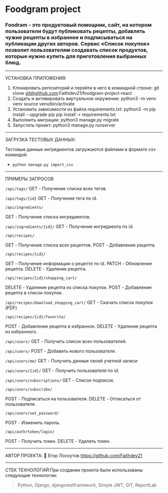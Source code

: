 # Foodgram project

### Foodram - это продуктовый помощник, сайт, на котором пользователи будут публиковать рецепты, добавлять чужие рецепты в избранное и подписываться на публикации других авторов. Сервис «Список покупок» позволит пользователям создавать список продуктов, которые нужно купить для приготовления выбранных блюд.

---

УСТАНОВКА ПРИЛОЖЕНИЯ:

1. Клонировать репозиторий и перейти в него в командной строке:
   git clone git@github.com:Faithdev21/foodgram-project-react
2. Cоздать и активировать виртуальное окружение:
   python3 -m venv venv
   source venv/bin/activate
3. Установить зависимости из файла requirements.txt:
   python3 -m pip install --upgrade pip
   pip install -r requirements.txt
4. Выполнить миграции:
   python3 manage.py migrate
5. Запустить проект:
   python3 manage.py runserver

---


ЗАГРУЗКА ТЕСТОВЫХ ДАННЫХ:

Тестовые данные ингредиентов
загружаются файлами в формате csv командой:

- `python manage.py import_csv`

---

ПРИМЕРЫ ЗАПРОСОВ

`/api/tags/`
GET -  Получение списка всех тегов.

`/api/tags/{id}`
GET - Получение тега по id.

`/api/ingredients/`

GET - Получение списка ингредиентов.

`/api/ingredients/{id}/`
GET - Получение ингредиента по id.

`/api/recipes/`

GET - Получение списка всех рецептов.
POST - Добавление рецепта.

`/api/recipes/{id}/`

GET - Получение информации о рецепте по id.
PATCH - Обновление рецепта.
DELETE - Удаление рецепта.

`/api/recipes/{id}/shopping_cart/`

DELETE - Удаление рецепта из списка покупок.
POST - Добавление рецепта в список покупок.

`/api/recipes/download_shopping_cart/`
GET - Cкачать список покупок (PDF)

`/api/recipes/{id}/favorite/`

POST - Добавление рецепта в избранное.
DELETE - Удаление рецепта из избранного.

`/api/users/`
GET - Получить список всех пользователей.

`/api/users/`
POST - Добавить нового пользователя.

`/api/users/me/`
GET - Получить данные своей учетной записи

`/api/users/{id}/`
GET - Получить пользователя по id.

`/api/users/subscriptions/`
GET -  Список подписок.

`/api/users/subscribe/`

POST - Подписаться на пользователя.
DELETE - Отписаться от пользователя.

`/api/users/set_password/`

POST - Изменить пароль.

`/api/auth/token/login/`

POST - Получить токен.
DELETE - Удалить токен.

---

АВТОР ПРОЕКТА:
🚀️ Егор Лоскутов https://github.com/Faithdev21

---

СТЕК ТЕХНОЛОГИЙ:При создании проекта были использованы следующие технологии:

> Python, Django, djangorestframework, Simple JWT, GIT, ReportLab
